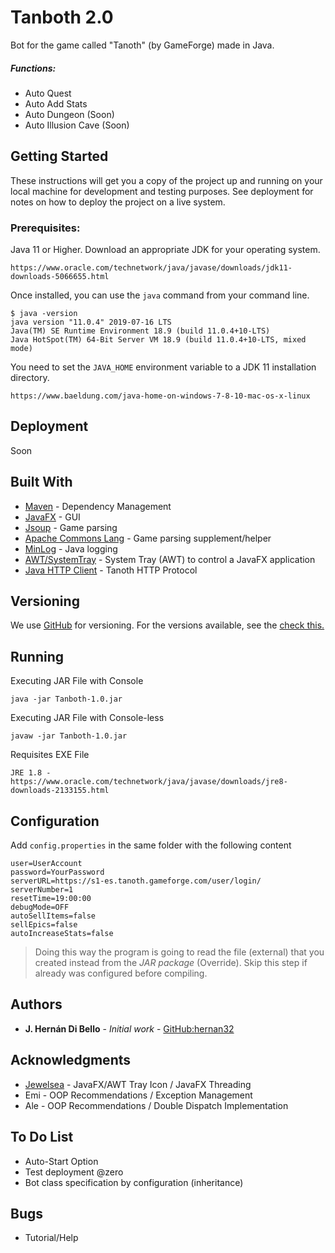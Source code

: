 # Tanboth 2.0

Bot for the game called "Tanoth" (by GameForge) made in Java.
 
##### Functions:
* Auto Quest
* Auto Add Stats
* Auto Dungeon (Soon)
* Auto Illusion Cave (Soon)

## Getting Started

These instructions will get you a copy of the project up and running on your local machine for development and testing purposes. See deployment for notes on how to deploy the project on a live system.

### Prerequisites:

Java 11 or Higher. Download an appropriate JDK for your operating system. 
```
https://www.oracle.com/technetwork/java/javase/downloads/jdk11-downloads-5066655.html
```
Once installed, you can use the `java` command from your command line. 
```
$ java -version
java version "11.0.4" 2019-07-16 LTS
Java(TM) SE Runtime Environment 18.9 (build 11.0.4+10-LTS)
Java HotSpot(TM) 64-Bit Server VM 18.9 (build 11.0.4+10-LTS, mixed mode)
```
You need to set the `JAVA_HOME` environment variable to a JDK 11 installation directory.
```
https://www.baeldung.com/java-home-on-windows-7-8-10-mac-os-x-linux
```

## Deployment
Soon


## Built With

* [Maven](https://maven.apache.org/) - Dependency Management
* [JavaFX](https://openjfx.io/) - GUI
* [Jsoup](https://jsoup.org/) - Game parsing
* [Apache Commons Lang](https://jsoup.org/) - Game parsing supplement/helper
* [MinLog](https://github.com/EsotericSoftware/minlog) - Java logging
* [AWT/SystemTray](https://gist.github.com/jewelsea/e231e89e8d36ef4e5d8a) - System Tray (AWT) to control a JavaFX application
* [Java HTTP Client](https://openjdk.java.net/groups/net/httpclient/intro.html) - Tanoth HTTP Protocol

## Versioning

We use [GitHub](https://github.com/) for versioning. For the versions available, see the [check this.](https://github.com/hernan32/Tanboth)

## Running

Executing JAR File with Console
```
java -jar Tanboth-1.0.jar
``` 
Executing JAR File with Console-less
```
javaw -jar Tanboth-1.0.jar
``` 
Requisites EXE File
```
JRE 1.8 - https://www.oracle.com/technetwork/java/javase/downloads/jre8-downloads-2133155.html
``` 

## Configuration

Add ``config.properties`` in the same folder with the following content
```
user=UserAccount
password=YourPassword
serverURL=https://s1-es.tanoth.gameforge.com/user/login/
serverNumber=1
resetTime=19:00:00
debugMode=OFF
autoSellItems=false
sellEpics=false
autoIncreaseStats=false
``` 
> Doing this way the program is going to read the file (external) that you created instead from the *JAR package* (Override). Skip this step if already was configured before compiling. 
 

## Authors

* **J. Hernán Di Bello** - *Initial work* - [GitHub:hernan32](https://github.com/hernan32/)

## Acknowledgments

* [Jewelsea](https://gist.github.com/jewelsea) - JavaFX/AWT Tray Icon / JavaFX Threading
* Emi - OOP Recommendations / Exception Management
* Ale - OOP Recommendations / Double Dispatch Implementation

## To Do List

* Auto-Start Option
* Test deployment @zero
* Bot class specification by configuration (inheritance)

## Bugs

* Tutorial/Help
